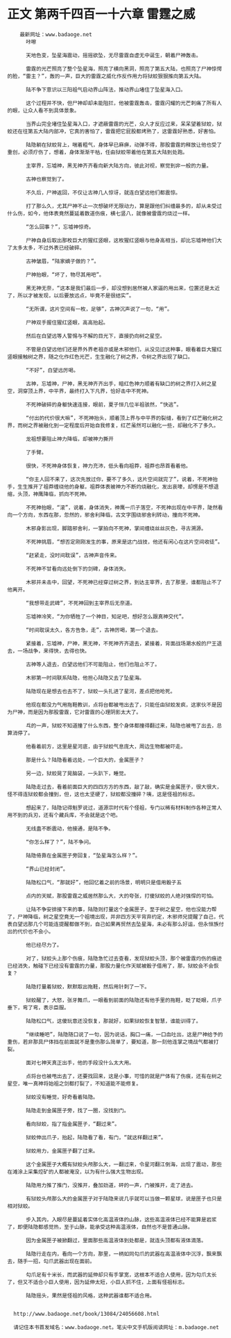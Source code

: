 # 正文 第两千四百一十六章 雷霆之威
        最新网址：www.badaoge.net
          咔嚓
      
          天地色变，坠星海震动，摇摇欲坠，无尽雷霆自虚无中诞生，朝着尸神轰击。
      
          雷霆的光芒照亮了整个坠星海，照亮了横向黑洞，照亮了第五大陆，也照亮了尸神惊愕的脸，“雷主？”，轰的一声，巨大的雷霆之威化作反作用力将狱蛟狠狠推向第五大陆。
      
          陆不争下意识以三阳祖气启动界山阵法，推动界山堵住了坠星海入口。
      
          这个过程并不快，但尸神却却未能阻拦，他被雷霆轰击，雷霆闪耀的光芒刺痛了所有人的眼，让众人看不到具体景象。
      
          当界山完全堵住坠星海入口，才遮蔽雷霆的光芒，众人才反应过来，呆呆望着狱蛟，狱蛟还在往第五大陆内部冲，它真的害怕了，雷霆把它屁股都烤熟了，这雷霆好熟悉，好害怕。
      
          陆隐躺在狱蛟背上，喘着粗气，身体早已麻痹，动弹不得，那股雷霆的释放让他也受了重创，必须疗伤了，想着，身体渐渐干枯，任由狱蛟带着他在第五大陆到处跑。
      
          主宰界，忘墟神，黑无神齐齐看向新大陆方向，彼此对视，察觉到非一般的力量。
      
          古神也察觉到了。
      
          不久后，尸神返回，不仅让古神几人惊讶，就连白望远他们都震惊。
      
          打了那么久，尤其尸神不止一次想破坏无限动力，算是跟他们纠缠最多的，却从未受过什么伤，如今，他体表竟然蔓延着数道伤痕，横七竖八，就像被雷霆灼烧过一样。
      
          “怎么回事？”，忘墟神惊奇。
      
          尸神自身后取出那枚巨大的猩红竖眼，这枚猩红竖眼与他身高相当，却比忘墟神他们大了太多太多，不过外表已经破碎。
      
          古神皱眉，“陆家嫡子做的？”。
      
          尸神抬眼，“坏了，物尽其用吧”。
      
          黑无神无奈，“这本是我们最后一步，却没想到居然被人家逼的用出来，位置还是太近了，所以才被发现，以后要放远点，毕竟不是很结实”。
      
          “无所谓，这片空间有一枚，足够”，古神沉声说了一句，“用”。
      
          尸神双手握住猩红竖眼，高高抬起。
      
          然后在白望远等人警惕与不解的目光下，直接扔向树之星空。
      
          不管是白望远他们还是界外界老祖亦或是木邪他们，从没见过这种事，眼看着巨大猩红竖眼接触树之界，随之化作红色光芒，生生融化了树之界，令树之界出现了缺口。
      
          “不好”，白望远厉喝。
      
          古神，忘墟神，尸神，黑无神齐齐出手，暗红色神力顺着有缺口的树之界打入树之星空，洞穿顶上界，中平界，最终打入下凡界，恰好击中不死神。
      
          不死神破碎的身躯快速连接，眼前，夏子恒几位半祖骇然，“快逃”。
      
          “付出的代价很大嘛”，不死神抬头，顺着顶上界与中平界的裂缝，看到了红芒融化树之界，而树之界被融化到一定程度后开始自我修复，红芒虽然可以融化一些，却融化不了多久。
      
          龙祖想要阻止神力降临，却被神力撕开
      
          了手臂。
      
          很快，不死神身体恢复，神力充沛，低头看向祖莽，祖莽也昂首看着他。
      
          “你主人回不来了，这次先放过你，要不了多久，这片空间就完了”，说着，不死神抬手，生生推开了祖莽缠绕他的身躯，祖莽体表被神力不断灼烧融化，发出哀嚎，却愣是不想退缩，头顶，神鹰降临，抓向不死神。
      
          不死神抬眼，“滚”，说着，身体消失，神鹰一爪子落空，不死神出现在中平界，陡然看向一个方向，东西在那，忽然的，邪舍利降临，古文字围绕邪舍利转动，撞向不死神。
      
          木邪身影出现，脚踏邪舍利，一掌拍向不死神，掌间缠绕丝丝灰色，寻古溯源。
      
          不死神挑眉，“想否定刚刚发生的事，原来是这门战技，他还有闲心在这片空间收徒”。
      
          “赶紧走，没时间耽误”，古神声音传来。
      
          不死神不甘看向远处倒下的剑碑，身体消失。
      
          木邪并未击中，回望，不死神已经穿过树之界，到达主宰界，去了那里，谁都阻止不了他离开。
      
          “我想带走武碑”，不死神回到主宰界后无奈道。
      
          忘墟神冷笑，“为你牺牲了一个神目，知足吧，想好怎么跟真神交代”。
      
          “时间耽误太久，各方告急，走”，古神厉喝，第一个退去。
      
          紧接着，忘墟神，尸神，黑无神，不死神齐齐退去，紧接着，背面战场潮水般的尸王退去，一场战争，来得快，去得也快。
      
          古神等人退去，白望远他们不可能阻止，他们也阻止不了。
      
          木邪第一时间联系陆隐，他担心陆隐又去了坠星海。
      
          陆隐现在是想去也去不了，狱蛟一头扎进了星河，差点把他呛死。
      
          他现在都没力气用拖鞋教训，点将台都被甩出去了，只能任由狱蛟发疯，这家伙不是因为尸神，而是因为那股雷霆，它对雷霆的心理阴影太大了。
      
          乓的一声，狱蛟不知道撞了什么东西，整个身体都撞得翻过来，陆隐也被甩了出去，总算消停了。
      
          他看着前方，这里是星河底，由于狱蛟气息庞大，周边生物都被吓走。
      
          那是什么？陆隐看着远处，一个巨大的，金属匣子？
      
          另一边，狱蛟晃了晃脑袋，一头趴下，睡觉。
      
          陆隐走过去，看着前面巨大的四四方方的东西，敲了敲，确实是金属匣子，很大很大，怪不得连狱蛟都会撞到，但，这也太坚硬了，狱蛟都没撞碎？咦，这是怪祖的标志。
      
          想起来了，陆隐记得魁罗说过，道源宗时代有个怪祖，专门以稀有材料制作各种正常人用不到的兵刃，还有个藏兵库，不会就是这个吧。
      
          无线蛊不断震动，他接通，是陆不争。
      
          “你怎么样了？”，陆不争问。
      
          陆隐倚靠在金属匣子旁回复，“坠星海怎么样？”。
      
          “界山已经封闭”。
      
          陆隐松口气，“那就好”，他回忆着之前的场景，明明只是借用骰子五
      
          点内的天赋，那股雷霆之威居然那么大，大的夸张，打傻狱蛟的人绝对强悍的可怕。
      
          让陆不争安排接下来的事，陆隐则打量这个金属匣子，至于树之星空，他也没能力帮了，尸神降临，树之星空竟无一个祖境出现，并非四方天平背弃约定，木邪师兄提醒了自己，代表白望远那几个可能连提醒都做不到，自己如果再贸然去坠星海，未必有那么好运，但永恒族付出的代价也不会小。
      
          他已经尽力了。
      
          对了，狱蛟头上那个伤痕，陆隐急忙过去查看，发现狱蛟头顶，那个被雷霆灼伤的痕迹已经消失，触碰下已经没有雷霆的力量，那股力量化作天赋被骰子借用了，那，狱蛟会不会恢复？
      
          陆隐打量着狱蛟，默默取出拖鞋，然后用针刺了一下。
      
          狱蛟醒了，大怒，张牙舞爪，一眼看到前面的陆隐还有他手里的拖鞋，眨了眨眼，爪子垂下，弯了弯，表示臣服。
      
          陆隐松口气，这傻玩意还没恢复，那就好，如果狱蛟恢复智慧，谁能训得了。
      
          “继续睡吧”，陆隐随口说了一句，因为说话，胸口一痛，一口血吐出，这是尸神给予的重伤，若非那具尸体挡在前面就不是重伤那么简单了，要知道，那一刻他连掌之境战气都被打裂。
      
          面对七神天真正出手，他的手段没什么太大用。
      
          点将台也被甩出去了，还要找回来，这是小事，可惜的就是尸体有了伤痕，还有在树之星空，唯一真神将始祖之剑都打裂了，不知道能不能修复。
      
          狱蛟没有睡觉，好奇看着陆隐。
      
          陆隐走到金属匣子旁，找了一圈，没找到门。
      
          看向狱蛟，指了指金属匣子，“翻过来”。
      
          狱蛟伸出爪子，抬起，陆隐看了看，有门，“就这样翻过来”。
      
          狱蛟用力，金属匣子翻了过来。
      
          这个金属匣子大概有狱蛟头颅那么大，一翻过来，令星河翻江倒海，出现了震动，那些在滩涂上采集焢矿的人都被淹没，以为有什么强大生物出现。
      
          陆隐用力推了推门，没推开，叠加劲道，砰的一声，门被推开，走了进去。
      
          有狱蛟头颅那么大的金属匣子对于陆隐来说几乎就可以当做一颗星球，说是匣子也只是相对狱蛟。
      
          步入其内，入眼尽是蔓延着实体化高温液体的山脉，这些高温液体已经不能算是岩浆了，即便陆隐都感觉热，至于山脉，能承受这种高温液体，自然也不是普通山脉。
      
          因为金属匣子被掀翻过，里面那些高温液体到处都是，就连头顶都有液体滴落。
      
          陆隐行走在内，看向一个方向，那里，一柄如同勾爪的武器在高温液体中沉浮，飘来飘去，随手一招，勾爪武器出现在面前。
      
          勾爪足有十米长，而武器的延伸却只有手掌宽，这根本不适合人使用，因为勾爪太长了，但又不适合小巨人使用，因为延伸太短，小巨人抓不住，上面有怪祖标志。
      
          陆隐摇头，果然是怪祖的风格，这种武器谁都不适合用。
      
      
      http://www.badaoge.net/book/13084/24056608.html
      
      请记住本书首发域名：www.badaoge.net。笔尖中文手机版阅读网址：m.badaoge.net
